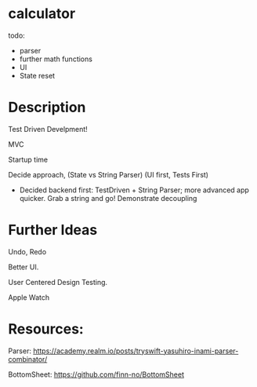 # calculator


todo:

- parser
- further math functions
- UI
- State reset

# Description

Test Driven Develpment!

MVC

Startup time

Decide approach, (State vs String Parser) (UI first, Tests First)
 - Decided backend first: TestDriven + String Parser; more advanced app quicker. Grab a string and go! Demonstrate decoupling


# Further Ideas

Undo, Redo

Better UI.

User Centered Design Testing. 

Apple Watch




# Resources:

Parser:
https://academy.realm.io/posts/tryswift-yasuhiro-inami-parser-combinator/

BottomSheet:
https://github.com/finn-no/BottomSheet

